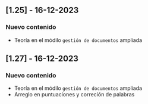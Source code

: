 ## [1.25] - 16-12-2023

### Nuevo contenido
- Teoría en el módilo `gestión de documentos` ampliada

## [1.27] - 16-12-2023

### Nuevo contenido
- Teoría en el módilo `gestión de documentos` ampliada
- Arreglo en puntuaciones y correción de palabras
